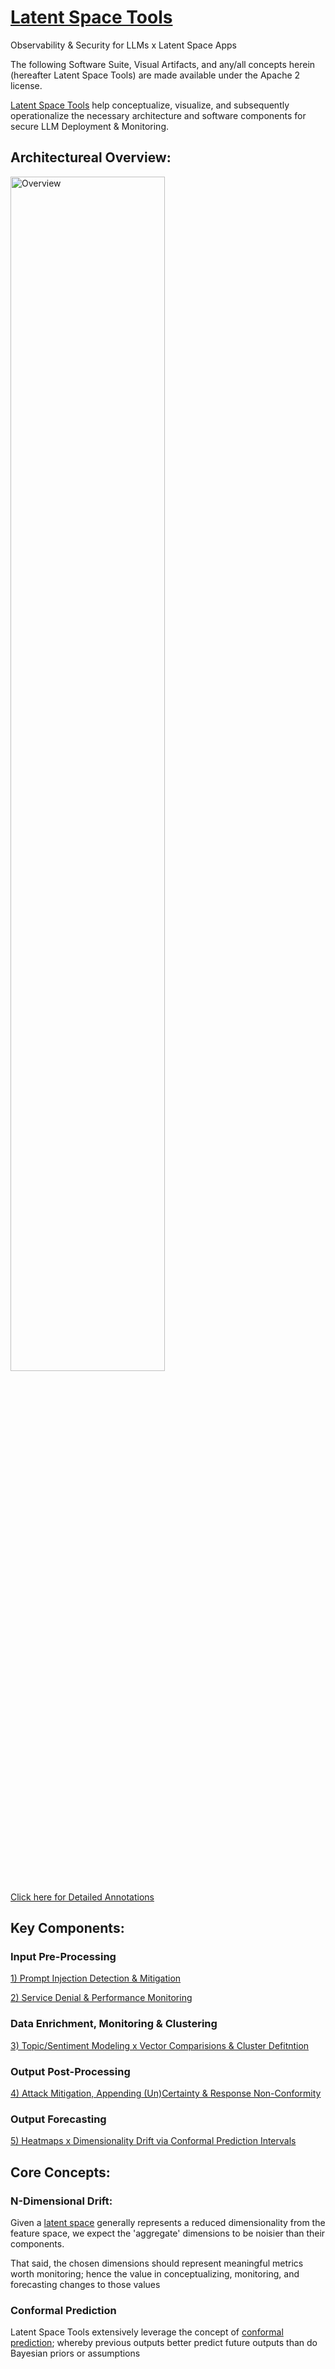 # [Latent Space Tools](https://youtu.be/t9cYCfqrPJw)
Observability & Security for LLMs x Latent Space Apps

The following Software Suite, Visual Artifacts, and any/all concepts herein (hereafter Latent Space Tools) are made available under the Apache 2 license.

[Latent Space Tools](https://www.latentspace.tools) help conceptualize, visualize, and subsequently operationalize the necessary architecture and software components for secure LLM Deployment & Monitoring.

## Architectureal Overview:

<img src="https://github.com/rabbidave/Latent-Space-Tools/blob/main/a16zSummary.png" alt="Overview" title="Overview" width="70%">

[Click here for Detailed Annotations](https://github.com/rabbidave/Latent-Space-Tools/blob/main/a16zDetailAnnotated.pdf)

## Key Components: 

### Input Pre-Processing

[1) Prompt Injection Detection & Mitigation](https://github.com/rabbidave/Denzel-Crocker-Hunting-For-Fairly-Odd-Prompts)

[2) Service Denial & Performance Monitoring](https://github.com/rabbidave/StoopKid-Event-Driven-Input-Monitoring-for-Language-Models)

### Data Enrichment, Monitoring & Clustering
[3) Topic/Sentiment Modeling x Vector Comparisions & Cluster Defitntion](https://github.com/rabbidave/Jimmy-Neutron-and-Serverless-Stepwise-Latent-Space-Monitoring)

### Output Post-Processing
[4) Attack Mitigation, Appending (Un)Certainty & Response Non-Conformity](https://github.com/rabbidave/Squidward-Tentacles-and-Spying-on-Outputs-via-Conformal-Prediction)

### Output Forecasting
[5) Heatmaps x Dimensionality Drift via Conformal Prediction Intervals](https://github.com/rabbidave/Eliza-Thornberry-and-the-conformal-prediction-of-LLM-Behavior)



## Core Concepts:
### N-Dimensional Drift:
Given a [latent space](https://en.wikipedia.org/wiki/Latent_space) generally represents a reduced dimensionality from the feature space, we expect the 'aggregate' dimensions to be noisier than their components.

That said, the chosen dimensions should represent meaningful metrics worth monitoring; hence the value in conceptualizing, monitoring, and forecasting changes to those values

### Conformal Prediction

Latent Space Tools extensively leverage the concept of [conformal prediction](https://github.com/valeman/awesome-conformal-prediction); whereby previous outputs better predict future outputs than do Bayesian priors or assumptions

     